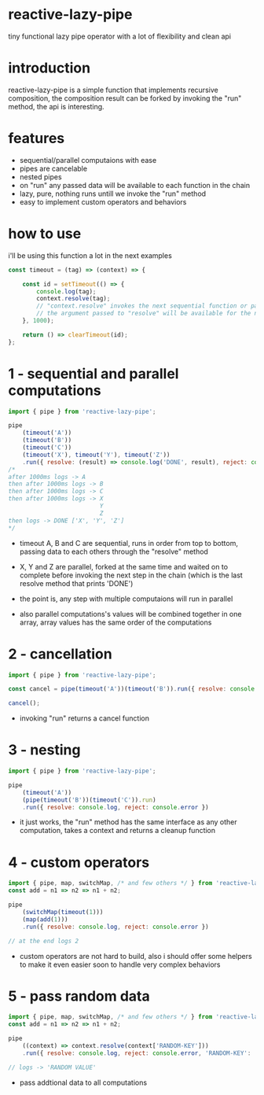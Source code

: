 # reactive-lazy-pipe
tiny functional lazy pipe operator with a lot of flexibility and clean api

# introduction
reactive-lazy-pipe is a simple function that implements recursive composition,
the composition result can be forked by invoking the "run" method,
the api is interesting. 

# features
- sequential/parallel computaions with ease
- pipes are cancelable
- nested pipes
- on "run" any passed data will be available to each function in the chain
- lazy, pure, nothing runs untill we invoke the "run" method
- easy to implement custom operators and behaviors

# how to use

i'll be using this function a lot in the next examples
```js
const timeout = (tag) => (context) => {

    const id = setTimeout(() => {
        console.log(tag);
        context.resolve(tag);
        // "context.resolve" invokes the next sequential function or parallel functions in the chain,
        // the argument passed to "resolve" will be available for the next function "context.data".
    }, 1000);

    return () => clearTimeout(id);
};
```
# 1 - sequential and parallel computations

```js
import { pipe } from 'reactive-lazy-pipe';

pipe
    (timeout('A'))
    (timeout('B'))
    (timeout('C'))
    (timeout('X'), timeout('Y'), timeout('Z'))
    .run({ resolve: (result) => console.log('DONE', result), reject: console.error })
/*
after 1000ms logs -> A
then after 1000ms logs -> B
then after 1000ms logs -> C
then after 1000ms logs -> X
                          Y
                          Z
then logs -> DONE ['X', 'Y', 'Z']
*/

```
- timeout A, B and C are sequential, 
runs in order from top to bottom, passing data to each others through the "resolve" method

- X, Y and Z are parallel, 
forked at the same time and waited on to complete before invoking the next step in the chain (which is the last resolve method that prints 'DONE')

- the point is, any step with multiple computaions will run in parallel

- also parallel computations's values will be combined together in one array,
array values has the same order of the computations

# 2 - cancellation

```js
import { pipe } from 'reactive-lazy-pipe';

const cancel = pipe(timeout('A'))(timeout('B')).run({ resolve: console.log, reject: console.error })

cancel();
```
- invoking "run" returns a cancel function 

# 3 - nesting

```js
import { pipe } from 'reactive-lazy-pipe';

pipe
    (timeout('A'))
    (pipe(timeout('B'))(timeout('C')).run)
    .run({ resolve: console.log, reject: console.error })
```
- it just works, the "run" method has the same interface as any other computation,
takes a context and returns a cleanup function

# 4 - custom operators

```js
import { pipe, map, switchMap, /* and few others */ } from 'reactive-lazy-pipe';
const add = n1 => n2 => n1 + n2;

pipe
    (switchMap(timeout(1)))
    (map(add(1)))
    .run({ resolve: console.log, reject: console.error })

// at the end logs 2
```
- custom operators are not hard to build, also i should offer some helpers to make it even easier soon to handle very complex behaviors

# 5 - pass random data

```js
import { pipe, map, switchMap, /* and few others */ } from 'reactive-lazy-pipe';
const add = n1 => n2 => n1 + n2;

pipe
    ((context) => context.resolve(context['RANDOM-KEY']))
    .run({ resolve: console.log, reject: console.error, 'RANDOM-KEY': 'RANDOM VALUE' })

// logs -> 'RANDOM VALUE'
```
- pass addtional data to all computations